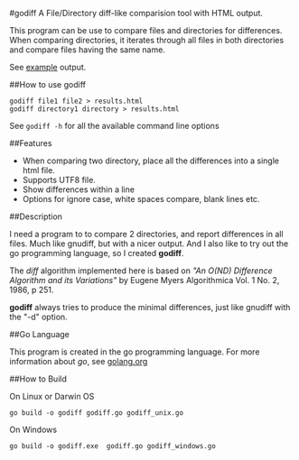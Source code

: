 #godiff
A File/Directory diff-like comparision tool with HTML output.

This program can be use to compare files and directories for differences.
When comparing directories, it iterates through all files in both directories
and compare files having the same name.

See [example](http://spcau.github.com/godiff/example.html) output.

##How to use godiff

	godiff file1 file2 > results.html
	godiff directory1 directory > results.html

See `godiff -h` for all the available command line options

##Features

* When comparing two directory, place all the differences into a single html file.
* Supports UTF8 file.
* Show differences within a line
* Options for ignore case, white spaces compare, blank lines etc.

##Description

I need a program to to compare 2 directories, and report differences in all
files. Much like gnudiff, but with a nicer output. And I also like to try out
the go programming language, so I created __godiff__.

The _diff_ algorithm implemented here is based on 
_"An O(ND) Difference Algorithm and its Variations"_
by Eugene Myers Algorithmica Vol. 1 No. 2, 1986, p 251. 

__godiff__ always tries to produce the minimal differences, 
just like gnudiff with the "-d" option.

##Go Language

This program is created in the go programming language.
For more information about _go_, see [golang.org](http://golang.org)

##How to Build

On Linux or Darwin OS

	go build -o godiff godiff.go godiff_unix.go

On Windows

	go build -o godiff.exe  godiff.go godiff_windows.go

